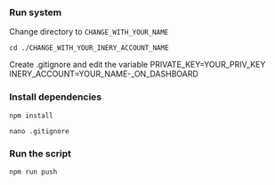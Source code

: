 
### Run system 

Change directory to ```CHANGE_WITH_YOUR_NAME```

```shell
cd ./CHANGE_WITH_YOUR_INERY_ACCOUNT_NAME
```

Create .gitignore and edit the variable
PRIVATE_KEY=YOUR_PRIV_KEY
INERY_ACCOUNT=YOUR_NAME-_ON_DASHBOARD

### Install dependencies

```shell
npm install
```

```shell
nano .gitignore
```

### Run the script

```
npm run push
```
